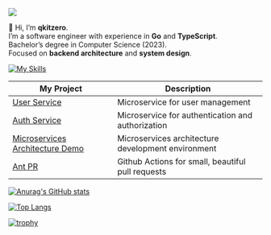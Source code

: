 ![](https://komarev.com/ghpvc/?username=qkitzero)

👋 Hi, I’m **qkitzero**.  
I’m a software engineer with experience in **Go** and **TypeScript**.  
Bachelor’s degree in Computer Science (2023).  
Focused on **backend architecture** and **system design**.

[![My Skills](https://skillicons.dev/icons?i=go,ts,python,express,nestjs,fastapi,react,nextjs,tailwind,docker,gcp,aws)](https://skillicons.dev)

| My Project                                                                                     | Description                                        |
| ---------------------------------------------------------------------------------------------- | -------------------------------------------------- |
| [User Service](https://github.com/qkitzero/user-service)                                       | Microservice for user management                   |
| [Auth Service](https://github.com/qkitzero/auth-service)                                       | Microservice for authentication and authorization  |
| [Microservices Architecture Demo](https://github.com/qkitzero/microservices-architecture-demo) | Microservices architecture development environment |
| [Ant PR](https://github.com/qkitzero/ant-pr)                                                   | Github Actions for small, beautiful pull requests  |

[![Anurag's GitHub stats](https://github-readme-stats.vercel.app/api?username=qkitzero&show_icons=true&theme=monokai)](https://github.com/anuraghazra/github-readme-stats)

[![Top Langs](https://github-readme-stats.vercel.app/api/top-langs/?username=qkitzero&layout=donut&theme=monokai)](https://github.com/anuraghazra/github-readme-stats)

[![trophy](https://github-profile-trophy.vercel.app/?username=qkitzero&rank=-?,-C&theme=monokai)](https://github.com/ryo-ma/github-profile-trophy)
